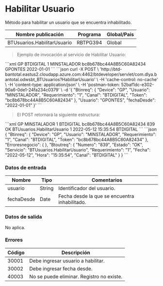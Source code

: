 # Habilitar Usuario 

Método para habilitar un usuario que se encuentra inhabilitado. 

Nombre publicación | Programa | Global/País 
--------- | ----------- | ----------- 
BTUsuarios.HabilitarUsuario | RBTPG394 | Global 

> Ejemplo de invocación al servicio de Habilitar Usuario: 

<code-group> 
<code-block title="XML" active> 
```xml 
<soapenv:Envelope xmlns:soapenv="http://schemas.xmlsoap.org/soap/envelope/" xmlns:bts="http://uy.com.dlya.bantotal/BTSOA/"> 
   <soapenv:Header/> 
   <soapenv:Body> 
      <bts:BTUsuarios.HabilitarUsuario> 
         <bts:Btinreq> 
            <bts:Device>GP</bts:Device> 
            <bts:Canal>BTDIGITAL</bts:Canal> 
            <bts:Requerimiento>1</bts:Requerimiento> 
            <bts:Usuario>MINSTALADOR</bts:Usuario> 
            <bts:Token>bc8b678bc44A8B5C60A82434</bts:Token> 
         </bts:Btinreq> 
         <bts:usuario>GPONTES</bts:usuario> 
         <bts:fechaDesde>2022-01-01</bts:fechaDesde> 
      </bts:BTUsuarios.HabilitarUsuario> 
   </soapenv:Body> 
</soapenv:Envelope> 
``` 
</code-block> 

<code-block title="JSON"> 
```json 
curl -X POST \ 
    'http://btd-bantotal.eastus2.cloudapp.azure.com:4462/btdeveloper/servlet/com.dlya.bantotal.odwsbt_BTUsuarios?HabilitarUsuario' \ 
    -H 'cache-control: no-cache' \ 
    -H 'content-type: application/json' \ 
    -H 'postman-token: 52baf1dc-e302-90a6-0de1-24fa234c0379' \ 
    -d '{ 
    "Btinreq": { 
        "Device": "GP", 
        "Usuario": "MINSTALADOR", 
        "Requerimiento": "1", 
        "Canal": "BTDIGITAL", 
        "Token": "bc8b678bc44A8B5C60A82434" 
    }, 
   "Usuario": "GPONTES", 
   "fechaDesde": "2022-01-01" 
}' 
``` 
</code-block> 
</code-group> 

> El POST retornará la siguiente estructura: 

<code-group> 
<code-block title="XML" active> 
```xml 
<SOAP-ENV:Envelope xmlns:SOAP-ENV="http://schemas.xmlsoap.org/soap/envelope/" xmlns:xsd="http://www.w3.org/2001/XMLSchema" xmlns:SOAP-ENC="http://schemas.xmlsoap.org/soap/encoding/" xmlns:xsi="http://www.w3.org/2001/XMLSchema-instance"> 
   <SOAP-ENV:Body> 
      <BTUsuarios.HabilitarUsuarioResponse xmlns="http://uy.com.dlya.bantotal/BTSOA/"> 
         <Btinreq> 
            <Device>GP</Device> 
            <Usuario>MINSTALADOR</Usuario> 
            <Requerimiento>1</Requerimiento> 
            <Canal>BTDIGITAL</Canal> 
            <Token>bc8b678bc44A8B5C60A82434</Token> 
         </Btinreq> 
         <Erroresnegocio></Erroresnegocio> 
         <Btoutreq> 
            <Numero>839</Numero> 
            <Estado>OK</Estado> 
            <Servicio>BTUsuarios.HabilitarUsuario</Servicio> 
            <Requerimiento>1</Requerimiento> 
            <Fecha>2022-05-12</Fecha> 
            <Hora>15:35:54</Hora> 
            <Canal>BTDIGITAL</Canal> 
         </Btoutreq> 
      </BTUsuarios.HabilitarUsuarioResponse> 
   </SOAP-ENV:Body> 
</SOAP-ENV:Envelope> 
``` 
</code-block> 

<code-block title="JSON"> 
```json 
{ 
    "Btinreq": { 
        "Device": "GP", 
        "Usuario": "MINSTALADOR", 
        "Requerimiento": "1", 
        "Canal": "BTDIGITAL", 
        "Token": "bc8b678bc44A8B5C60A82434" 
    }, 
    "Erroresnegocio": { 
    }, 
    "Btoutreq": { 
        "Numero": "839", 
        "Estado": "OK", 
        "Servicio": "BTUsuarios.HabilitarUsuario", 
        "Requerimiento": "1", 
        "Fecha": "2022-05-12", 
        "Hora": "15:35:54", 
        "Canal": "BTDIGITAL" 
    } 
} 
``` 
</code-block> 
</code-group> 

### Datos de entrada 

Nombre | Tipo | Comentarios 
--------- | ----------- | ----------- 
usuario | String | Identificador del usuario.  
fechaDesde | Date | Fecha desde la que se encuentra inhabilitado.  

### Datos de salida 

No aplica. 

### Errores 

Código | Descripción 
--------- | ----------- 
30001 | Debe ingresar usuario a habilitar. 
30002 | Debe ingresar fecha desde. 
40003 | No se puede eliminar. Registro no existe. 

 
